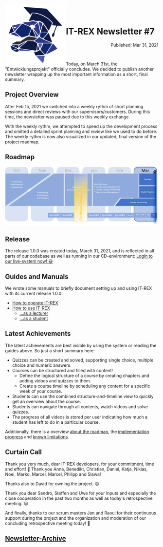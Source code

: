 <img align="left" width="200" src="../graphix/rexlogo.png"/>
<br/>
<br/>

# IT-REX Newsletter #7

<p align="right">Published: Mar 31, 2021</p>
<br/>

Today, on March 31st, the "Entwicklungsprojekt" officially concludes. We decided to publish another newsletter wrapping up the most important information as a short, final summary.

## Project Overview
After Feb 15, 2021 we switched into a weekly rythm of short planning sessions and direct reviews with our supervisors/customers. During this time, the newsletter was paused due to this weekly exchange. 

With the weekly rythm, we attempted to speed up the development process and omitted a detailed sprint planning and review like we used to do before. The weekly rythm is now also visualized in our updated, final version of the project roadmap.

## Roadmap
![Roadmap](../graphix/roadmap07.png)

## Release
The release 1.0.0 was created today, March 31, 2021, and is reflected in all parts of our codebase as well as running in our CD-environment: [Login to our live-system now! :smiley:](http://129.69.217.173:8085/)

## Guides and Manuals
We wrote some manuals to briefly document setting up and using IT-REX with its current release 1.0.0.
* [How to operate IT-REX](https://github.com/IT-REX-Platform/Wiki/wiki/How-to-operate-IT-REX)
* [How to use IT-REX](https://github.com/IT-REX-Platform/Wiki/wiki/How-to-use-IT-REX)
  * [...as a lecturer](https://github.com/IT-REX-Platform/Wiki/wiki/How-to-use-IT-REX--Lecturer)
  * [...as a student](https://github.com/IT-REX-Platform/Wiki/wiki/How-to-use-IT-REX--Student)


## Latest Achievements
The latest achievements are best visible by using the system or reading the guides above. So just a short summary here:
* Quizzes can be created and solved, supporting single choice, multiple choice and numeric answers.
* Courses can be structured and filled with content!
  * Define the logical structure of a course by creating chapters and adding vidoes and quizzes to them.
  * Create a course timeline by scheduling any content for a specific week of your course.
* Students can use the combined structure-and-timeline view to quickly get an overview about the course.
* Students can navigate through all contents, watch videos and solve quizzes.
* The progress of all videos is stored per user indicating how much a student has left to do in a particular course.

Additionally, there is a overview [about the roadmap](https://github.com/IT-REX-Platform/Wiki/wiki/IT-Rex-Scope-and-Roadmap), the [implementation progress](https://github.com/IT-REX-Platform/Wiki/wiki/IT-Rex-Implementation--Feature-Progress) and [known limitations](https://github.com/IT-REX-Platform/Wiki/wiki/IT-Rex-Implementation--Known-Bugs-and-Problems).


## Curtain Call
Thank you very much, dear IT-REX developers, for your commitment, time and effort! :muscle: Thank you Anna, Benedikt, Christian, Daniel, Katja, Niklas, Noel, Marko, Marcel, Marcel, Philipp and Slawa!

Thanks also to David for owning the project. :blush:

Thank you dear Sandro, Steffen and Uwe for your inputs and especially the close cooperation in the past two months as well as today's retrospective meeting. :smiley:

And finally, thanks to our scrum masters Jan and Raoul for their continuous support during the project and the organization and moderation of our concluding retrospective meeting today! :clap:

## [Newsletter-Archive](https://github.com/IT-REX-Platform/Wiki/tree/main/newsletter/archive)